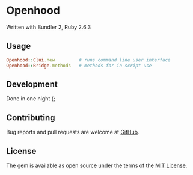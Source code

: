 # Openhood

Written with Bundler 2, Ruby 2.6.3

## Usage

```ruby
Openhood::Clui.new         # runs command line user interface
Openhood::Bridge.methods   # methods for in-script use
```

## Development

Done in one night (;

## Contributing

Bug reports and pull requests are welcome at [GitHub](https://github.com/nametoread/openhood).

## License

The gem is available as open source under the terms of the [MIT License](https://opensource.org/licenses/MIT).
